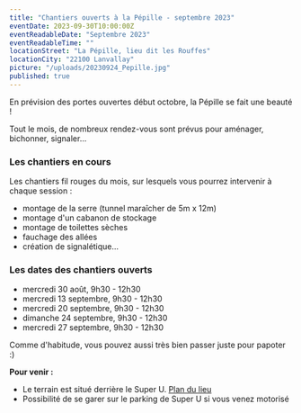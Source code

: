 ```yaml
---
title: "Chantiers ouverts à la Pépille - septembre 2023"
eventDate: 2023-09-30T10:00:00Z
eventReadableDate: "Septembre 2023"
eventReadableTime: ""
locationStreet: "La Pépille, lieu dit les Rouffes"
locationCity: "22100 Lanvallay"
picture: "/uploads/20230924_Pepille.jpg"
published: true
---
```


En prévision des portes ouvertes début octobre, la Pépille se fait une beauté !

Tout le mois, de nombreux rendez-vous sont prévus pour aménager, bichonner, signaler...

<!--more-->

### Les chantiers en cours

Les chantiers fil rouges du mois, sur lesquels vous pourrez intervenir à chaque session :

- montage de la serre (tunnel maraîcher de 5m x 12m)
- montage d'un cabanon de stockage
- montage de toilettes sèches
- fauchage des allées
- création de signalétique...

### Les dates des chantiers ouverts

- mercredi 30 août, 9h30 - 12h30
- mercredi 13 septembre, 9h30 - 12h30
- mercredi 20 septembre, 9h30 - 12h30
- dimanche 24 septembre, 9h30 - 12h30
- mercredi 27 septembre, 9h30 - 12h30




Comme d'habitude, vous pouvez aussi très bien passer juste pour papoter :)

**Pour venir :**

- Le terrain est situé derrière le Super U. [Plan du lieu](https://www.openstreetmap.org/#map=17/48.44885/-2.01522&layers=N)
- Possibilité de se garer sur le parking de Super U si vous venez motorisé
<!--more-->

